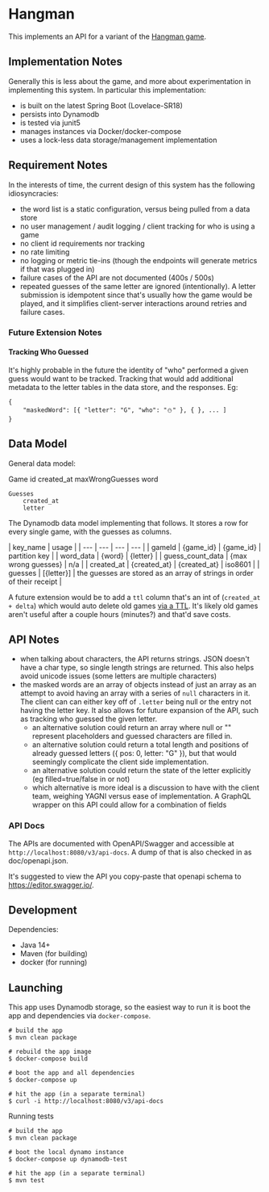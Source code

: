 # Hangman

This implements an API for a variant of the [Hangman game](https://en.wikipedia.org/wiki/Hangman_(game)).

## Implementation Notes

Generally this is less about the game, and more about experimentation in implementing this system. In particular this implementation:

* is built on the latest Spring Boot (Lovelace-SR18)
* persists into Dynamodb
* is tested via junit5
* manages instances via Docker/docker-compose
* uses a lock-less data storage/management implementation

## Requirement Notes

In the interests of time, the current design of this system has the following idiosyncracies:

* the word list is a static configuration, versus being pulled from a data store
* no user management / audit logging / client tracking for who is using a game
* no client id requirements nor tracking
* no rate limiting
* no logging or metric tie-ins (though the endpoints will generate metrics if that was plugged in)
* failure cases of the API are not documented (400s / 500s)
* repeated guesses of the same letter are ignored (intentionally). A letter submission is idempotent since that's usually how the game would be played, and it simplifies client-server interactions around retries and failure cases.

### Future Extension Notes

#### Tracking Who Guessed
It's highly probable in the future the identity of "who" performed a given guess would want to be tracked.
Tracking that would add additional metadata to the letter tables in the data store, and the responses. Eg:

```
{
    "maskedWord": [{ "letter": "G", "who": "⛄️" }, { }, ... ]
}
```

## Data Model

General data model:

Game
    id
    created_at
    maxWrongGuesses
    word

    Guesses
        created_at
        letter

The Dynamodb data model implementing that follows. It stores a row for every single game, with the guesses as columns.

| key_name         | usage |
| ---              | ---              | ---                       | ---   |
| gameId           | {game_id}      | {game_id}                   | partition key |
| word_data        | {word}         | {letter}                    |
| guess_count_data | {max wrong guesses} | n/a |
| created_at       | {created_at}   | {created_at} | iso8601 |
| guesses | [{letter}] | the guesses are stored as an array of strings in order of their receipt |

A future extension would be to add a `ttl` column that's an int of (`created_at + delta`) which would auto delete old games [via a TTL](https://docs.aws.amazon.com/amazondynamodb/latest/developerguide/TTL.html). It's likely old games aren't useful after a couple hours (minutes?) and that'd save costs.

## API Notes

* when talking about characters, the API returns strings. JSON doesn't have a char type, so single length strings are returned. This also helps avoid unicode issues (some letters are multiple characters)
* the masked words are an array of objects instead of just an array as an attempt to avoid having an array with a series of `null` characters in it. The client can can either key off of `.letter` being null or the entry not having the letter key. It also allows for future expansion of the API, such as tracking who guessed the given letter.
    * an alternative solution could return an array where null or "" represent placeholders and guessed characters are filled in.
    * an alternative solution could return a total length and positions of already guessed letters ({ pos: 0, letter: "G" }), but that would seemingly complicate the client side implementation.
    * an alternative solution could return the state of the letter explicitly (eg filled=true/false in or not)
    * which alternative is more ideal is a discussion to have with the client team, weighing YAGNI versus ease of implementation. A GraphQL wrapper on this API could allow for a combination of fields


### API Docs
The APIs are documented with OpenAPI/Swagger and accessible at `http://localhost:8080/v3/api-docs`. A dump of that is also checked in as doc/openapi.json.

It's suggested to view the API you copy-paste that openapi schema to https://editor.swagger.io/.

## Development

Dependencies:

* Java 14+
* Maven (for building)
* docker (for running)

## Launching

This app uses Dynamodb storage, so the easiest way to run it is boot the app and dependencies via `docker-compose`.

```
# build the app
$ mvn clean package

# rebuild the app image
$ docker-compose build

# boot the app and all dependencies
$ docker-compose up

# hit the app (in a separate terminal)
$ curl -i http://localhost:8080/v3/api-docs
```

Running tests

```
# build the app
$ mvn clean package

# boot the local dynamo instance
$ docker-compose up dynamodb-test

# hit the app (in a separate terminal)
$ mvn test
```
